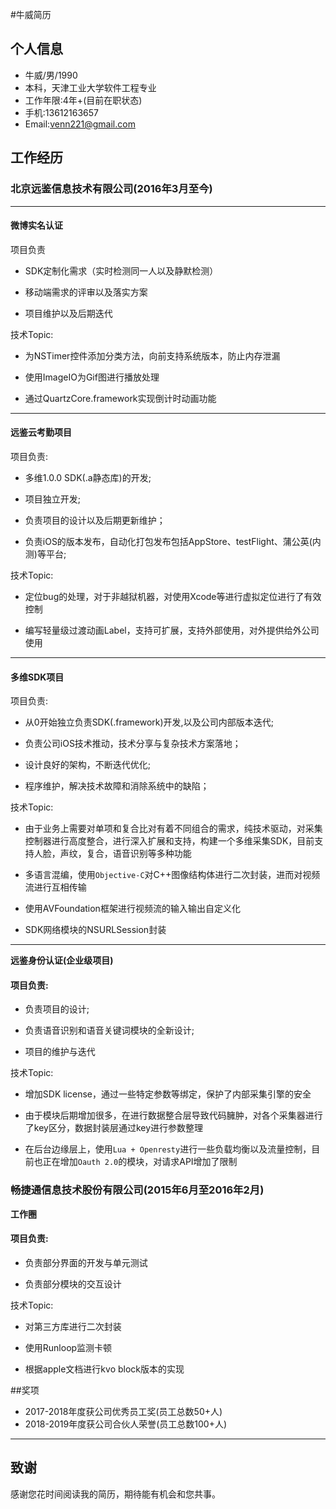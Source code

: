 #牛威简历

## 个人信息
- 牛威/男/1990
- 本科，天津工业大学软件工程专业
- 工作年限:4年+(目前在职状态)
- 手机:13612163657
- Email:venn221@gmail.com



## 工作经历

### 北京远鉴信息技术有限公司(2016年3月至今)


---

#### **微博实名认证**
项目负责

 - SDK定制化需求（实时检测同一人以及静默检测）

 - 移动端需求的评审以及落实方案

 - 项目维护以及后期迭代
 
技术Topic:

- 为NSTimer控件添加分类方法，向前支持系统版本，防止内存泄漏

- 使用ImageIO为Gif图进行播放处理

- 通过QuartzCore.framework实现倒计时动画功能



---

#### **远鉴云考勤项目**
项目负责:

 - 多维1.0.0 SDK(.a静态库)的开发;

 - 项目独立开发;

 - 负责项目的设计以及后期更新维护；

 - 负责iOS的版本发布，自动化打包发布包括AppStore、testFlight、蒲公英(内测)等平台;

技术Topic:

-  定位bug的处理，对于非越狱机器，对使用Xcode等进行虚拟定位进行了有效控制

-  编写轻量级过渡动画Label，支持可扩展，支持外部使用，对外提供给外公司使用

   
---

#### **多维SDK项目**
项目负责:

 - 从0开始独⽴负责SDK(.framework)开发,以及公司内部版本迭代;

 - 负责公司iOS技术推动，技术分享与复杂技术方案落地；

 - 设计良好的架构，不断迭代优化;

 - 程序维护，解决技术故障和消除系统中的缺陷；

技术Topic:

-  由于业务上需要对单项和复合比对有着不同组合的需求，纯技术驱动，对采集控制器进行高度整合，进行深入扩展和支持，构建一个多维采集SDK，目前支持人脸，声纹，复合，语音识别等多种功能

-  多语言混编，使用`Objective-C`对C++图像结构体进行二次封装，进而对视频流进行互相传输

- 使用AVFoundation框架进行视频流的输入输出自定义化

- SDK网络模块的NSURLSession封装

   
---

**远鉴身份认证(企业级项目)**

#### 项目负责:
 - 负责项目的设计;

 - 负责语音识别和语音关键词模块的全新设计;

 - 项目的维护与迭代

技术Topic:

-  增加SDK license，通过一些特定参数等绑定，保护了内部采集引擎的安全

- 由于模块后期增加很多，在进行数据整合层导致代码臃肿，对各个采集器进行了key区分，数据封装层通过key进行参数整理

- 在后台边缘层上，使用`Lua + Openresty`进行一些负载均衡以及流量控制，目前也正在增加`Oauth 2.0`的模块，对请求API增加了限制


### 畅捷通信息技术股份有限公司(2015年6月至2016年2月)


**工作圈**

#### 项目负责:
 - 负责部分界面的开发与单元测试

 - 负责部分模块的交互设计

技术Topic:

- 对第三方库进行二次封装

- 使用Runloop监测卡顿

- 根据apple文档进行kvo block版本的实现

##奖项

* 2017-2018年度获公司优秀员工奖(员工总数50+人)
* 2018-2019年度获公司合伙人荣誉(员工总数100+人)


---

## 致谢

感谢您花时间阅读我的简历，期待能有机会和您共事。

